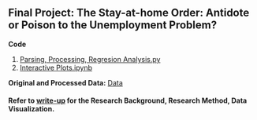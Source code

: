 ## Final Project: The Stay-at-home Order: Antidote or Poison to the Unemployment Problem? 

**Code**    
1. [Parsing, Processing, Regresion Analysis.py](https://github.com/datasci-harris/final-project-final-project-ruyang-ziyue/blob/master/src/Project%20-%20Parsing%2C%20Processing%2C%20Regresion%20Analysis.py)
2. [Interactive Plots.ipynb](https://github.com/datasci-harris/final-project-final-project-ruyang-ziyue/blob/master/src/Project%20-%20Interactive%20Plots.ipynb)

**Original and Processed Data:**
[Data](https://github.com/datasci-harris/final-project-final-project-ruyang-ziyue/blob/master/src/Project%20-%20Write-up.pdf)

#### Refer to [write-up](https://github.com/ruyangs/code-example/blob/main/src/Project%20-%20Write-up.pdf) for the Research Background, Research Method, Data Visualization. 

